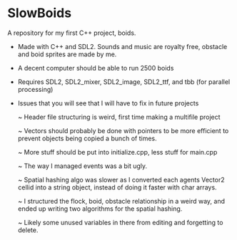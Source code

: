 # SlowBoids
A repository for my first C++ project, boids.
- Made with C++ and SDL2. Sounds and music are royalty free,
  obstacle and boid sprites are made by me.
- A decent computer should be able to run 2500 boids
- Requires SDL2, SDL2_mixer, SDL2_image, SDL2_ttf, and tbb
  (for parallel processing)

- Issues that you will see that I will have to fix in future projects
  
  ~ Header file structuring is weird, first time making a multifile project
  
  ~ Vectors should probably be done with pointers to be more efficient to prevent
    objects being copied a bunch of times.
  
  ~ More stuff should be put into initialize.cpp, less stuff for main.cpp
  
  ~ The way I managed events was a bit ugly.
  
  ~ Spatial hashing algo was slower as I converted each agents Vector2 cellid
    into a string object, instead of doing it faster with char arrays.
  
  ~ I structured the flock, boid, obstacle relationship in a weird way,
    and ended up writing two algorithms for the spatial hashing.
  
  ~ Likely some unused variables in there from editing and forgetting to delete.
